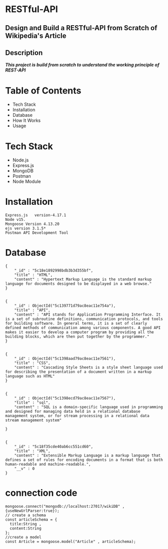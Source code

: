 # RESTful-API
## Design and Build a RESTful-API from Scratch of Wikipedia's Article
## Description


***This project is build from scratch to understand 
the working principle of REST-API***

# Table of Contents


- Tech Stack
- Installation
- Database
- How It Works
- Usage 

# Tech Stack
- Node.js
- Express.js
- MongoDB
- Postman
- Node Module

# Installation

```
Express.js   version-4.17.1
Node v15.
Mongoose Version 4.13.20
ejs version 3.1.5*
Postman API Development Tool
```

# Database

```
{
    "_id" : "5c18e1892998bdb3b3d355bf",
    "title" : "HTML",
    "content" : "Hypertext Markup Language is the standard markup language for documents designed to be displayed in a web browse."
}


{
    "_id" : ObjectId("5c139771d79ac8eac11e754a"),
    "title" : "API",
    "content" : "API stands for Application Programming Interface. It is a set of subroutine definitions, communication protocols, and tools for building software. In general terms, it is a set of clearly defined methods of communication among various components. A good API makes it easier to develop a computer program by providing all the building blocks, which are then put together by the programmer."
}


{
    "_id" : ObjectId("5c1398aad79ac8eac11e7561"),
    "title" : "CSS",
    "content" : "Cascading Style Sheets is a style sheet language used for describing the presentation of a document written in a markup language such as HTML"
}


{
    "_id" : ObjectId("5c1398ecd79ac8eac11e7567"),
    "title" : "sql",
    "content" : "SQL is a domain-specific language used in programming and designed for managing data held in a relational database management system, or for stream processing in a relational data stream management system"
    
}


{
    "_id" : "5c18f35cde40ab6cc551cd60",
    "title" : "XML",
    "content" : "Extensible Markup Language is a markup language that defines a set of rules for encoding documents in a format that is both human-readable and machine-readable.",
    "__v" : 0
}
```

# connection code
```
mongoose.connect("mongodb://localhost:27017/wikiDB" , {useNewUrlParser:true});
// create a schema
const articleSchema = {
  title:String ,
  content:String
};
//create a model
const Article = mongoose.model("Article" , articleSchema);


```












 





